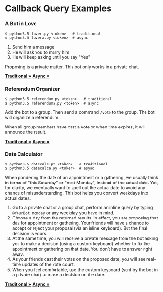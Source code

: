 # Callback Query Examples

### A Bot in Love

```
$ python3.5 lover.py <token>   # traditional
$ python3.5 lovera.py <token>  # async
```

1. Send him a message
2. He will ask you to marry him
3. He will keep asking until you say "Yes"

Proposing is a private matter. This bot only works in a private chat.

**[Traditional »](lover.py)**
**[Async »](lovera.py)**

### Referendum Organizer

```
$ python3.5 referendum.py <token>   # traditional
$ python3.5 referenduma.py <token>  # async
```

Add the bot to a group. Then send a command `/vote` to the group. The bot will
organize a referendum.

When all group members have cast a vote or when time expires, it will announce
the result.

**[Traditional »](referendum.py)**
**[Async »](referenduma.py)**

### Date Calculator

```
$ python3.5 datecalc.py <token>   # traditional
$ python3.5 datecalca.py <token>  # async
```

When pondering the date of an appointment or a gathering, we usually think
in terms of "this Saturday" or "next Monday", instead of the actual date.
Yet, for clarity, we eventually want to spell out the actual date to avoid
any chance of misunderstanding. This bot helps you convert weekdays into actual
dates.

1. Go to a private chat or a group chat, perform an inline query by typing
   `@YourBot monday` or any weekday you have in mind.
2. Choose a day from the returned results. In effect, you are proposing that day
   for appointment or gathering. Your friends will have a chance to accept or
   reject your proposal (via an inline keyboard). But the final decision is yours.
3. At the same time, you will receive a private message from the bot asking you
   to make a decision (using a custom keyboard) whether to fix the appointment
   or gathering on that date. You don't have to answer right away.
4. As your friends cast their votes on the proposed date, you will see real-time
   updates of the vote count.
5. When you feel comfortable, use the custom keyboard (sent by the bot in a
   private chat) to make a decision on the date.

**[Traditional »](datecalc.py)**
**[Async »](datecalca.py)**
